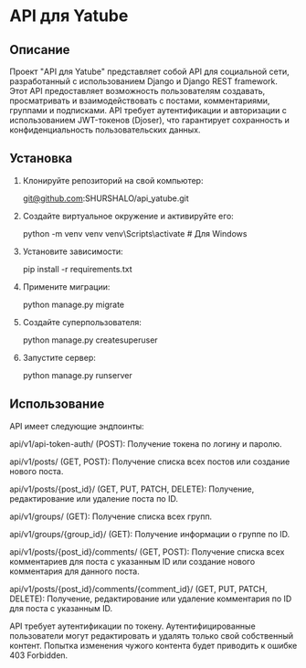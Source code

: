 # API для Yatube

## Описание
Проект "API для Yatube" представляет собой API для социальной сети, разработанный с использованием Django и Django REST framework. Этот API предоставляет возможность пользователям создавать, просматривать и взаимодействовать с постами, комментариями, группами и подписками. API требует аутентификации и авторизации с использованием JWT-токенов (Djoser), что гарантирует сохранность и конфиденциальность пользовательских данных.

## Установка
1. Клонируйте репозиторий на свой компьютер:

   git@github.com:SHURSHALO/api_yatube.git

2. Создайте виртуальное окружение и активируйте его:

   python -m venv venv 
   venv\Scripts\activate # Для Windows

3. Установите зависимости:

   pip install -r requirements.txt

4. Примените миграции:

   python manage.py migrate

5. Создайте суперпользователя:

   python manage.py createsuperuser

6. Запустите сервер:

   python manage.py runserver

## Использование

API имеет следующие эндпоинты:

api/v1/api-token-auth/ (POST): Получение токена по логину и паролю.

api/v1/posts/ (GET, POST): Получение списка всех постов или создание нового поста.

api/v1/posts/{post_id}/ (GET, PUT, PATCH, DELETE): Получение, редактирование или удаление поста по ID.

api/v1/groups/ (GET): Получение списка всех групп.

api/v1/groups/{group_id}/ (GET): Получение информации о группе по ID.

api/v1/posts/{post_id}/comments/ (GET, POST): Получение списка всех комментариев для поста с указанным ID или создание нового комментария для данного поста.

api/v1/posts/{post_id}/comments/{comment_id}/ (GET, PUT, PATCH, DELETE): Получение, редактирование или удаление комментария по ID для поста с указанным ID.

API требует аутентификации по токену. Аутентифицированные пользователи могут редактировать и удалять только свой собственный контент. Попытка изменения чужого контента будет приводить к ошибке 403 Forbidden.

